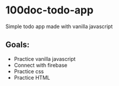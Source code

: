 # 100doc-todo-app
Simple todo app made with vanilla javascript

## Goals:

* Practice vanilla javascript
* Connect with firebase
* Practice css
* Practice HTML
